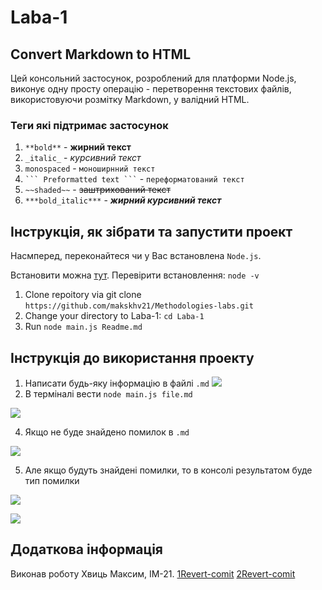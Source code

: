 # Laba-1 
## Convert Markdown to HTML  


Цей консольний застосунок, розроблений для платформи Node.js, виконує одну просту операцію - перетворення текстових файлів, використовуючи розмітку Markdown, у валідний HTML.

### Теги які підтримає застосунок 
1. `**bold**` - **жирний текст** 
2. `_italic_` - _курсивний текст_
3. ``monospaced`` - `моноширнний текст`
4. ` ```
Preformatted text
``` ` - ```переформатований текст```
5. `~~shaded~~` - ~~заштрихований текст~~
6. `***bold_italic***` - ***жирний курсивний текст***

## Інструкція, як зібрати та запустити проект
Насмперед, переконайтеся чи у Вас встановлена `Node.js`.

Встановити можна [тут](https://nodejs.org/en). Перевірити встановлення: 
`node -v` 

1. Clone repoitory via git clone `https://github.com/makskhv21/Methodologies-labs.git`
2. Change your directory to Laba-1: `cd Laba-1`
3. Run `node main.js Readme.md`

## Інструкція до використання проекту
1. Написати будь-яку інформацію в файлі `.md`
![](./img/image.png)
2. В терміналі вести `node main.js file.md`

![](./img/image1.png)

4. Якщо не буде знайдено помилок в `.md`

![](./img/image2.png)

5. Але якщо будуть знайдені помилки, то в консолі результатом буде тип помилки

![](./img/image3.png)

![](./img/image4.png)

## Додаткова інформація 
Виконав роботу Хвиць Максим, ІМ-21.
[1Revert-comit](https://github.com/makskhv21/Methodologies-labs/commit/5eec24f1f036b330ba3006dfcc099b6ffa5ea544)
[2Revert-comit](https://github.com/makskhv21/Methodologies-labs/commit/19b26667729674e49e71c01c2a732686aa68c1a0)
